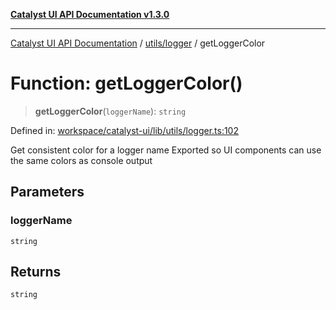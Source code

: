 [**Catalyst UI API Documentation v1.3.0**](../../../README.md)

---

[Catalyst UI API Documentation](../../../README.md) / [utils/logger](../README.md) / getLoggerColor

# Function: getLoggerColor()

> **getLoggerColor**(`loggerName`): `string`

Defined in: [workspace/catalyst-ui/lib/utils/logger.ts:102](https://github.com/TheBranchDriftCatalyst/catalyst-ui/blob/main/lib/utils/logger.ts#L102)

Get consistent color for a logger name
Exported so UI components can use the same colors as console output

## Parameters

### loggerName

`string`

## Returns

`string`
